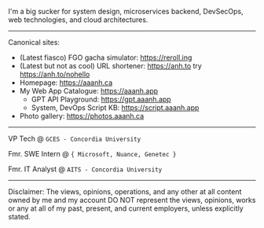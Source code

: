 I'm a big sucker for system design, microservices backend, DevSecOps, web technologies, and cloud architectures.

<hr/>

Canonical sites:

- (Latest fiasco) FGO gacha simulator: <https://reroll.ing>
- (Latest but not as cool) URL shortener: <https://anh.to> try <https://anh.to/nohello>
- Homepage: <https://aaanh.ca>
- My Web App Catalogue: <https://aaanh.app>
  - GPT API Playground: <https://gpt.aaanh.app>
  - System, DevOps Script KB: <https://script.aaanh.app>
- Photo gallery: <https://photos.aaanh.ca>

<hr/>

VP Tech @ `GCES - Concordia University`

Fmr. SWE Intern @ `{ Microsoft, Nuance, Genetec }`

Fmr. IT Analyst @ `AITS - Concordia University`

<hr />

Disclaimer: The views, opinions, operations, and any other at all content owned by me and my account DO NOT represent the views, opinions, works or any at all of my past, present, and current employers, unless explicitly stated.

<!-- ![](https://komarev.com/ghpvc/?username=aaanh) -->
